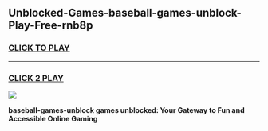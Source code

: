 
## Unblocked-Games-baseball-games-unblock-Play-Free-rnb8p
<h3>
<a href="https://premium76.site?title=baseball-games-unblock&ref=19M">CLICK TO PLAY</a></h3>
<hr>

<h3>
<a href="https://premium76.site?title=baseball-games-unblock&ref=19M">CLICK 2 PLAY</a>
  
</h3>

<a href="https://premium76.site?title=baseball-games-unblock&ref=19M"><img src="https://clearcache.store/games.png"></a>


**baseball-games-unblock games unblocked: Your Gateway to Fun and Accessible Online Gaming**
